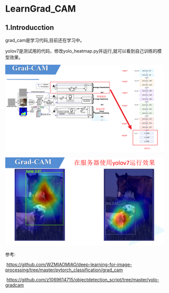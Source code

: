 # LearnGrad_CAM

## 1.Introducction

grad_cam是学习代码,目前还在学习中。

yolov7是测试用的代码，修改yolo_heatmap.py并运行,就可以看到自己训练的模型效果。

![image1](https://github.com/maple0leaves/LearnGrad_CAM/blob/master/image1.png)

![image2](https://github.com/maple0leaves/LearnGrad_CAM/blob/master/image2.png)

参考:

​		https://github.com/WZMIAOMIAO/deep-learning-for-image-processing/tree/master/pytorch_classification/grad_cam

​		https://github.com/z1069614715/objectdetection_script/tree/master/yolo-gradcam
